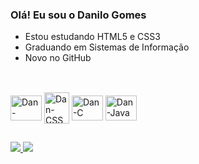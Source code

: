 ### Olá! Eu sou o Danilo Gomes

  - Estou estudando HTML5 e CSS3
  - Graduando em Sistemas de Informação
  - Novo no GitHub

  ##
  
<!-- <div align="center">
  <a href="https://github.com/danilosgomes">
  <img height="170em" src="https://github-readme-stats.vercel.app/api?username=danilogomes&show_icons=true&theme=chartreuse-dark&include_all_commits=true&count_private=true"/>
  <img height="170em" src="https://github-readme-stats.vercel.app/api/top-langs/?username=danilogomes&layout=compact&langs_count=5&theme=chartreuse-dark"/>
</div> -->
  
<div style="display: inline_block"><br>
  <img align="center" alt="Dan-HTML" height="40" width="50" src="https://cdn.jsdelivr.net/gh/devicons/devicon/icons/html5/html5-original.svg"/>
  <img align="center" alt="Dan-CSS" height="50" width="40" src="https://cdn.jsdelivr.net/gh/devicons/devicon/icons/css3/css3-original.svg"/>
  <img align="center" alt="Dan-C" height="40" width="50" src="https://cdn.jsdelivr.net/gh/devicons/devicon/icons/c/c-original.svg"/>
  <img align="center" alt="Dan-Java" height="40" width="50" src="https://cdn.jsdelivr.net/gh/devicons/devicon/icons/java/java-original.svg"/>
  
</div>
  
  ##
  
<div>
<a href="https://instagram.com/danilosggomes_" target="_blank"><img src="https://img.shields.io/badge/-Instagram-%23E4405F?style=for-the-badge&logo=instagram&logoColor=white" target="_blank">
<a href="www.linkedin.com/in/gomesdanilogomes" target="_blank"><img src="https://img.shields.io/badge/LinkedIn-0077B5?style=for-the-badge&logo=linkedin&logoColor=white" target="_blank">
</div>
